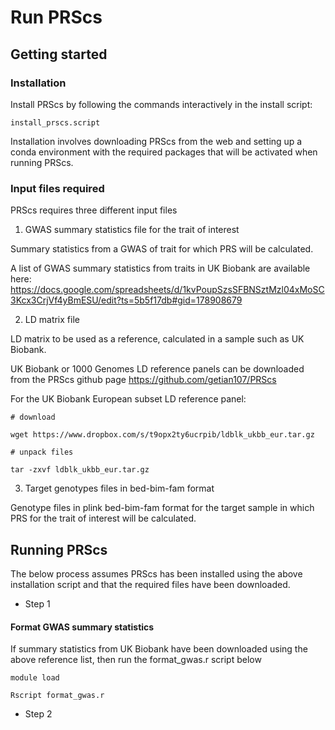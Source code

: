 # Run PRScs

## Getting started

### Installation

Install PRScs by following the commands interactively in the install script: 

```
install_prscs.script
```

Installation involves downloading PRScs from the web and setting up a conda environment with the required packages that will be activated when running PRScs.

### Input files required

PRScs requires three different input files

1) GWAS summary statistics file for the trait of interest

Summary statistics from a GWAS of trait for which PRS will be calculated.

A list of GWAS summary statistics from traits in UK Biobank are available here:
https://docs.google.com/spreadsheets/d/1kvPoupSzsSFBNSztMzl04xMoSC3Kcx3CrjVf4yBmESU/edit?ts=5b5f17db#gid=178908679

2) LD matrix file

LD matrix to be used as a reference, calculated in a sample such as UK Biobank. 

UK Biobank or 1000 Genomes LD reference panels can be downloaded from the PRScs github page https://github.com/getian107/PRScs

For the UK Biobank European subset LD reference panel:

```
# download

wget https://www.dropbox.com/s/t9opx2ty6ucrpib/ldblk_ukbb_eur.tar.gz

# unpack files

tar -zxvf ldblk_ukbb_eur.tar.gz
```

3) Target genotypes files in bed-bim-fam format

Genotype files in plink bed-bim-fam format for the target sample in which PRS for the trait of interest will be calculated.

 
## Running PRScs

The below process assumes PRScs has been installed using the above installation script and that the required files have been downloaded.

* Step 1

#### Format GWAS summary statistics

If summary statistics from UK Biobank have been downloaded using the above reference list, then run the format_gwas.r script below

```
module load 

Rscript format_gwas.r
```

* Step 2



